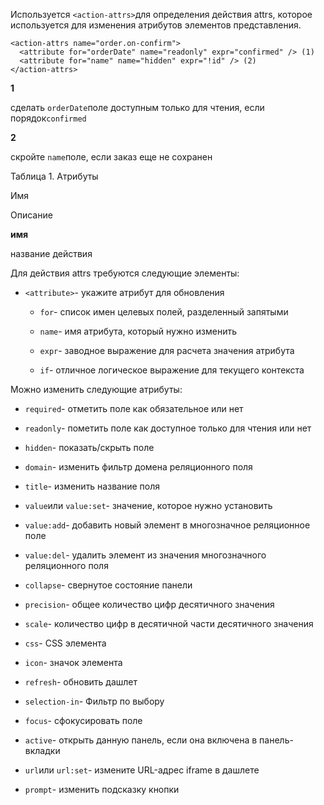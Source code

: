 Используется `<action-attrs>`для определения действия attrs, которое используется для изменения атрибутов элементов представления.

    <action-attrs name="order.on-confirm">
      <attribute for="orderDate" name="readonly" expr="confirmed" /> (1)
      <attribute for="name" name="hidden" expr="!id" /> (2)
    </action-attrs>



**1**

сделать `orderDate`поле доступным только для чтения, если порядок`confirmed`

**2**

скройте `name`поле, если заказ еще не сохранен

Таблица 1. Атрибуты

Имя

Описание

**имя**

название действия

Для действия attrs требуются следующие элементы:

*   `<attribute>`\- укажите атрибут для обновления

    *   `for`\- список имен целевых полей, разделенный запятыми

    *   `name`\- имя атрибута, который нужно изменить

    *   `expr`\- заводное выражение для расчета значения атрибута

    *   `if`\- отличное логическое выражение для текущего контекста



Можно изменить следующие атрибуты:

*   `required`\- отметить поле как обязательное или нет

*   `readonly`\- пометить поле как доступное только для чтения или нет

*   `hidden`\- показать/скрыть поле

*   `domain`\- изменить фильтр домена реляционного поля

*   `title`\- изменить название поля

*   `value`или `value:set`\- значение, которое нужно установить

*   `value:add`\- добавить новый элемент в многозначное реляционное поле

*   `value:del`\- удалить элемент из значения многозначного реляционного поля

*   `collapse`\- свернутое состояние панели

*   `precision`\- общее количество цифр десятичного значения

*   `scale`\- количество цифр в десятичной части десятичного значения

*   `css`\- CSS элемента

*   `icon`\- значок элемента

*   `refresh`\- обновить дашлет

*   `selection-in`\- Фильтр по выбору

*   `focus`\- сфокусировать поле

*   `active`\- открыть данную панель, если она включена в панель-вкладки

*   `url`или `url:set`\- измените URL-адрес iframe в дашлете

*   `prompt`\- изменить подсказку кнопки